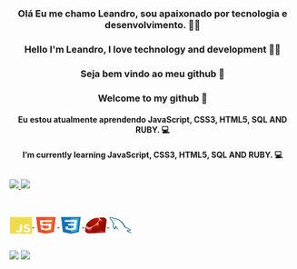 
   <h3 align="center">Olá Eu me chamo Leandro, sou apaixonado por tecnologia e desenvolvimento. 👨‍💻</h3> 
   <h3 align="center">Hello I'm Leandro, I love technology and development 👨‍💻</h3>
   <h3 align="center">Seja bem vindo ao meu github 👋</h3>
   <h3 align="center">Welcome to my github 👋 </h3>
   <h4 align="center"> Eu estou atualmente aprendendo JavaScript, CSS3, HTML5, SQL AND RUBY. 💻</h4>
   <h4 align="center"> I’m currently learning JavaScript, CSS3, HTML5, SQL AND RUBY. 💻</h4>





##
<div>
  <a href="https://github.com/leandrotagarro">
  <img height="180em" src=https://github-readme-stats.vercel.app/api?username=leandrotagarro&hide=contribs,prs&count_private=true&show_icons=true&theme=transparent>
  <img height="180em" src=https://github-readme-stats.vercel.app/api/top-langs/?username=leandrotagarro&langs_count=8)](https://github.com/leandrotagarro/github-readme-stats)>
  </div>
  
  
##

<div style="display: inline_block"><br>
  <img align="center" alt="LT-Js" height="30" width="40" src="https://raw.githubusercontent.com/devicons/devicon/master/icons/javascript/javascript-plain.svg">
  <img align="center" alt="LT-HTML" height="30" width="40" src="https://raw.githubusercontent.com/devicons/devicon/master/icons/html5/html5-original.svg">
  <img align="center" alt="LT-CSS" height="30" width="40" src="https://raw.githubusercontent.com/devicons/devicon/master/icons/css3/css3-original.svg">
  <img align="center" alt="LT-ruby" height="30" width="40" src="https://raw.githubusercontent.com/devicons/devicon/master/icons/ruby/ruby-original.svg">
  <img align="center" alt="LT-MYSQL" height="30" width="40" src="https://raw.githubusercontent.com/devicons/devicon/master/icons/mysql/mysql-original.svg">
</div>

##

<div> 
  <a href = "mailto:leandro.tagarro@gmail.com"><img src="https://img.shields.io/badge/-Gmail-%23333?style=for-the-badge&logo=gmail&logoColor=white" target="_blank"></a>
  <a href="https://www.linkedin.com/in/leandro-tagarro/" target="_blank"><img src="https://img.shields.io/badge/-LinkedIn-%230077B5?style=for-the-badge&logo=linkedin&logoColor=white" target="_blank"></a> 
  
</div>

